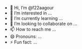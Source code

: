 - 👋 Hi, I’m @f22aagour
- 👀 I’m interested in ...
- 🌱 I’m currently learning ...
- 💞️ I’m looking to collaborate on ...
- 📫 How to reach me ...
- 😄 Pronouns: ...
- ⚡ Fun fact: ...

<!---
f22aagour/f22aagour is a ✨ special ✨ repository because its `README.md` (this file) appears on your GitHub profile.
You can click the Preview link to take a look at your changes.
--->
